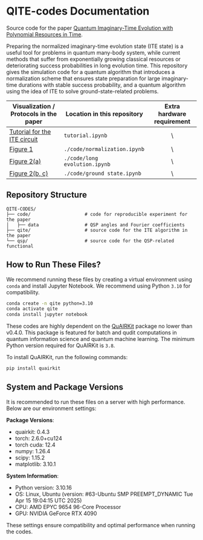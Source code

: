 # QITE-codes Documentation

Source code for the paper [Quantum Imaginary-Time Evolution with Polynomial Resources in Time](http://arxiv.org/abs/2507.00908).

Preparing the normalized imaginary-time evolution state (ITE state) is a useful tool for problems in quantum many-body system, while current methods that suffer from exponentially growing classical resources or deteriorating success probabilities in long evolution time.
This repository gives the simulation code for a quantum algorithm that introduces a normalization scheme that ensures state preparation for large imaginary-time durations with stable success probability, and a quantum algorithm using the idea of ITE to solve ground-state-related problems.

| Visualization / Protocols in the paper      | Location in this repository                                           | Extra hardware requirement |
|--------------------|------------------------------------------------------------------|:-----------------:|
| [Tutorial for the ITE circuit](./code/tutorial.ipynb)           | `tutorial.ipynb`                              | \ |
| [Figure 1](./code/normalization.ipynb)           | `./code/normalization.ipynb`                              | \ |
| [Figure 2(a)](./code/long%20evolution.ipynb)           | `./code/long evolution.ipynb`                              | \ |
| [Figure 2(b, c)](./code/ground%20state.ipynb)           | `./code/ground state.ipynb`                              | \ |

## Repository Structure

```plaintext
QITE-CODES/
├── code/                    # code for reproducible experiment for the paper
│   ├── data                 # QSP angles and Fourier coefficients
├── qite/                    # source code for the ITE algorithm in the paper
└── qsp/                     # source code for the QSP-related functional
```

## How to Run These Files?

We recommend running these files by creating a virtual environment using `conda` and install Jupyter Notebook. We recommend using Python `3.10` for compatibility.

```bash
conda create -n qite python=3.10
conda activate qite
conda install jupyter notebook
```

These codes are highly dependent on the [QuAIRKit](https://github.com/QuAIR/QuAIRKit) package no lower than v0.4.0. This package is featured for batch and qudit computations in quantum information science and quantum machine learning. The minimum Python version required for QuAIRKit is `3.8`.

To install QuAIRKit, run the following commands:

```bash
pip install quairkit
```

## System and Package Versions

It is recommended to run these files on a server with high performance. Below are our environment settings:

**Package Versions**:

- quairkit: 0.4.3
- torch: 2.6.0+cu124
- torch cuda: 12.4
- numpy: 1.26.4
- scipy: 1.15.2
- matplotlib: 3.10.1

**System Information**:

- Python version: 3.10.16
- OS: Linux, Ubuntu (version: #63-Ubuntu SMP PREEMPT_DYNAMIC Tue Apr 15 19:04:15 UTC 2025)
- CPU: AMD EPYC 9654 96-Core Processor
- GPU: NVIDIA GeForce RTX 4090

These settings ensure compatibility and optimal performance when running the codes.
